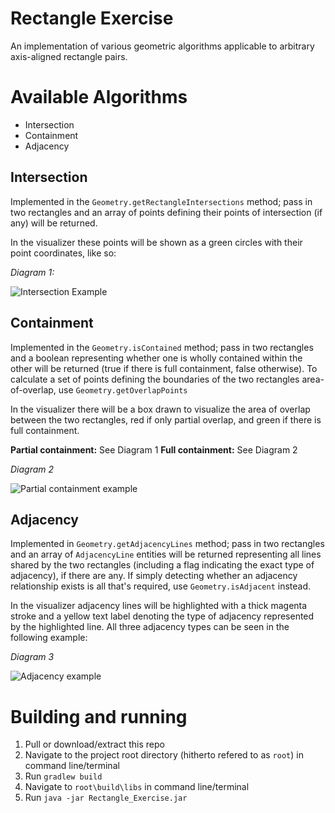 # Rectangle Exercise
An implementation of various geometric algorithms applicable to arbitrary axis-aligned rectangle pairs.
# Available Algorithms
- Intersection
- Containment
- Adjacency

## Intersection
Implemented in the `Geometry.getRectangleIntersections` method; pass in two rectangles and an array of points defining their points of intersection (if any) will be returned. 

In the visualizer these points will be shown as a green circles with their point coordinates, like so:

*Diagram 1:*

![Intersection Example](https://i.imgur.com/zt6FJDW.png)

## Containment
Implemented in the `Geometry.isContained` method; pass in two rectangles and a boolean representing whether one is wholly contained within the other will be returned (true if there is full containment, false otherwise). To calculate a set of points defining the boundaries of the two rectangles area-of-overlap, use `Geometry.getOverlapPoints`

In the visualizer there will be a box drawn to visualize the area of overlap between the two rectangles, red if only partial overlap, and green if there is full containment.

__Partial containment:__ See Diagram 1
__Full containment:__ See Diagram 2

*Diagram 2*

![Partial containment example](https://i.imgur.com/wzpgOIN.png)

## Adjacency
Implemented in `Geometry.getAdjacencyLines` method; pass in two rectangles and an array of `AdjacencyLine` entities will be returned representing all lines shared by the two rectangles (including a flag indicating the exact type of adjacency), if there are any. If simply detecting whether an adjacency relationship exists is all that's required, use `Geometry.isAdjacent` instead.

In the visualizer adjacency lines will be highlighted with a thick magenta stroke and a yellow text label denoting the type of adjacency represented by the highlighted line. All three adjacency types can be seen in the following example:

*Diagram 3*

![Adjacency example](https://i.imgur.com/WU7ed3P.png)

# Building and running
1) Pull or download/extract this repo
2) Navigate to the project root directory (hitherto refered to as `root`) in command line/terminal
3) Run `gradlew build`
4) Navigate to `root\build\libs` in command line/terminal
5) Run `java -jar Rectangle_Exercise.jar`